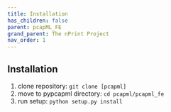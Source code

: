 ```yaml
---
title: Installation
has_children: false
parent: pcapML_FE
grand_parent: The nPrint Project
nav_order: 1
---
```



## Installation 

1. clone repository: `git clone [pcapml]`
2. move to pypcapml directory: `cd pcapml/pcapml_fe`
3. run setup: `python setup.py install`
